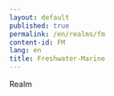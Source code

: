 ```yaml
---
layout: default
published: true
permalink: /en/realms/fm
content-id: FM
lang: en
title: Freshwater-Marine
---
```


Realm
